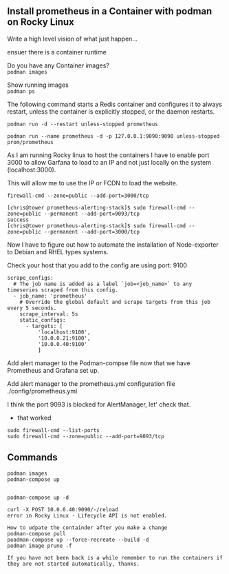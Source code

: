 ## Install prometheus in a Container with podman on Rocky Linux


Write a high level vision of what just happen...











ensuer there is a container runtime  



Do you have any Container images?  
```podman images```

Show running images  
```podman ps```

The following command starts a Redis container and configures it to always restart, unless the container is explicitly stopped, or the daemon restarts.  

```podman run -d --restart unless-stopped prometheus```

```podman run --name prometheus -d -p 127.0.0.1:9090:9090 unless-stopped prom/prometheus```



 As I am running Rocky linux to host the containers I have to enable port 3000 to allow Garfana to load to an IP and not just locally on the system (localhost:3000).  

 This will allow me to use the IP or FCDN to load the website.  

 ```
 firewall-cmd --zone=public --add-port=3000/tcp

 [chris@tower prometheus-alerting-stack]$ sudo firewall-cmd --zone=public --permanent --add-port=9093/tcp
success  
[chris@tower prometheus-alerting-stack]$ sudo firewall-cmd --zone=public --permanent --add-port=3000/tcp  

 ```

 Now I have to figure out how to automate the installation of Node-exporter to Debian and RHEL types systems.  

Check your host that you add to the config are using port: 9100
```
scrape_configs:
  # The job name is added as a label `job=<job_name>` to any timeseries scraped from this config.
  - job_name: 'prometheus'
    # Override the global default and scrape targets from this job every 5 seconds.
    scrape_interval: 5s
    static_configs:
      - targets: [
          'localhost:9100',
          '10.0.0.21:9100',
          '10.0.0.40:9100'
          ]
```

Add alert manager to the Podman-compse file now that we have Prometheus and Grafana set up.  

Add alert manager to the prometheus.yml configuration file ./config/prometheus.yml

I think the port 9093 is blocked for AlertManager, let' check that.  
- that worked 

```
sudo firewall-cmd --list-ports
sudo firewall-cmd --zone=public --add-port=9093/tcp
```

## Commands
```
podman images  
podman-compose up


podman-compose up -d

curl -X POST 10.0.0.40:9090/-/reload
error in Rocky Linux - Lifecycle API is not enabled.

```

```
How to udpate the containder after you make a change
podman-compose pull
poadman-compose up --force-recreate --build -d
podman image prune -f

```

```
If you have not been back is a while remember to run the containers if they are not started automatically, thanks.

```